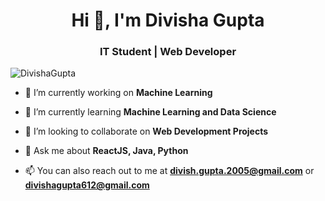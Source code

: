 <h1 align="center">Hi 👋, I'm Divisha Gupta</h1>
<h3 align="center">IT Student | Web Developer</h3>

<p align="left"> <img src="https://komarev.com/ghpvc/?username=divisha6&label=Profile%20views&color=0e75b6&style=flat-square&label=PROFILE+VIEWS" alt="DivishaGupta" /> </p>

- 🔭 I’m currently working on **Machine Learning**

- 🌱 I’m currently learning **Machine Learning and Data Science**

- 👯 I’m looking to collaborate on **Web Development Projects**

- 💬 Ask me about **ReactJS, Java, Python**

- 📫 You can also reach out to me at **divish.gupta.2005@gmail.com** or **divishagupta612@gmail.com**

